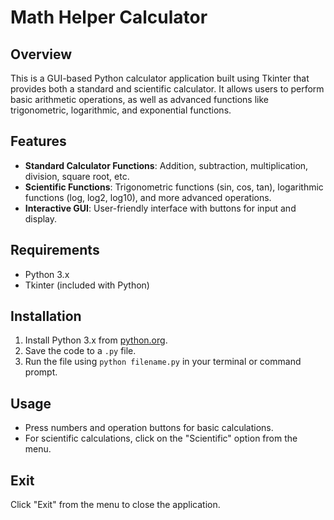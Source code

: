 # Math Helper Calculator

## Overview
This is a GUI-based Python calculator application built using Tkinter that provides both a standard and scientific calculator. It allows users to perform basic arithmetic operations, as well as advanced functions like trigonometric, logarithmic, and exponential functions.

## Features
- **Standard Calculator Functions**: Addition, subtraction, multiplication, division, square root, etc.
- **Scientific Functions**: Trigonometric functions (sin, cos, tan), logarithmic functions (log, log2, log10), and more advanced operations.
- **Interactive GUI**: User-friendly interface with buttons for input and display.

## Requirements
- Python 3.x
- Tkinter (included with Python)

## Installation
1. Install Python 3.x from [python.org](https://www.python.org/downloads/).
2. Save the code to a `.py` file.
3. Run the file using `python filename.py` in your terminal or command prompt.

## Usage
- Press numbers and operation buttons for basic calculations.
- For scientific calculations, click on the "Scientific" option from the menu.

## Exit
Click "Exit" from the menu to close the application.
